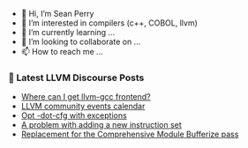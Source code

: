 - 👋 Hi, I’m Sean Perry
- 👀 I’m interested in compilers (c++, COBOL, llvm)
- 🌱 I’m currently learning ...
- 💞️ I’m looking to collaborate on ...
- 📫 How to reach me ...

<!---
s66perry/s66perry is a ✨ special ✨ repository because its `README.md` (this file) appears on your GitHub profile.
You can click the Preview link to take a look at your changes.
--->
### 📕 Latest LLVM Discourse Posts

<!-- DISCOURSE-LLVM:START -->
- [Where can I get llvm-gcc frontend?](https://discourse.llvm.org/t/where-can-i-get-llvm-gcc-frontend/63238#post_1)
- [LLVM community events calendar](https://discourse.llvm.org/t/llvm-community-events-calendar/63237#post_1)
- [Opt -dot-cfg with exceptions](https://discourse.llvm.org/t/opt-dot-cfg-with-exceptions/63171#post_3)
- [A problem with adding a new instruction set](https://discourse.llvm.org/t/a-problem-with-adding-a-new-instruction-set/63236#post_1)
- [Replacement for the Comprehensive Module Bufferize pass](https://discourse.llvm.org/t/replacement-for-the-comprehensive-module-bufferize-pass/63219#post_3)
<!-- DISCOURSE-LLVM:END -->
